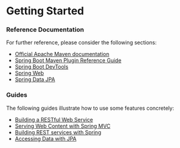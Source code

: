 # Getting Started

### Reference Documentation
For further reference, please consider the following sections:

* [Official Apache Maven documentation](https://maven.apache.org/guides/index.html)
* [Spring Boot Maven Plugin Reference Guide](https://docs.spring.io/spring-boot/docs/2.2.3.BUILD-SNAPSHOT/maven-plugin/)
* [Spring Boot DevTools](https://docs.spring.io/spring-boot/docs/2.2.3.BUILD-SNAPSHOT/reference/htmlsingle/#using-boot-devtools)
* [Spring Web](https://docs.spring.io/spring-boot/docs/2.2.3.BUILD-SNAPSHOT/reference/htmlsingle/#boot-features-developing-web-applications)
* [Spring Data JPA](https://docs.spring.io/spring-boot/docs/2.2.3.BUILD-SNAPSHOT/reference/htmlsingle/#boot-features-jpa-and-spring-data)

### Guides
The following guides illustrate how to use some features concretely:

* [Building a RESTful Web Service](https://spring.io/guides/gs/rest-service/)
* [Serving Web Content with Spring MVC](https://spring.io/guides/gs/serving-web-content/)
* [Building REST services with Spring](https://spring.io/guides/tutorials/bookmarks/)
* [Accessing Data with JPA](https://spring.io/guides/gs/accessing-data-jpa/)

